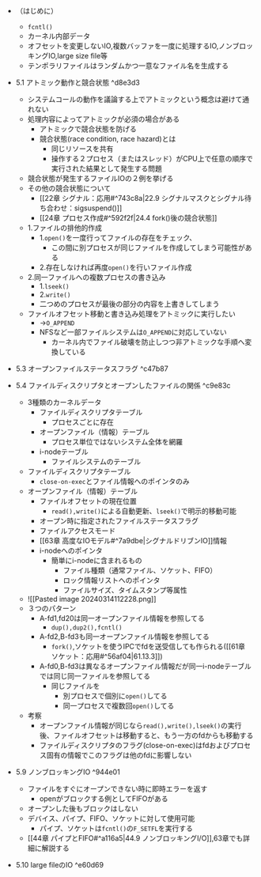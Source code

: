 - （はじめに）
	- `fcntl()`
	- カーネル内部データ
	- オフセットを変更しないIO,複数バッファを一度に処理するIO,ノンブロッキングIO,large size file等
	- テンポラリファイルはランダムかつ一意なファイル名を生成する
- 5.1 アトミック動作と競合状態 ^d8e3d3
	- システムコールの動作を議論する上でアトミックという概念は避けて通れない
	- 処理内容によってアトミックが必須の場合がある
		-  アトミックで競合状態を防げる
		- 競合状態(race condition, race hazard)とは
			- 同じリソースを共有
			- 操作する２プロセス（またはスレッド）がCPU上で任意の順序で実行された結果として発生する問題
	- 競合状態が発生するファイルIOの２例を挙げる
	- その他の競合状態について
		- [[22章 シグナル：応用#^743c8a|22.9 シグナルマスクとシグナル待ち合わせ：sigsuspend()]]
		- [[24章 プロセス作成#^592f2f|24.4 fork()後の競合状態]]
	- 1.ファイルの排他的作成
		- 1.`open()`を一度行ってファイルの存在をチェック、
			- この間に別プロセスが同じファイルを作成してしまう可能性がある
		- 2.存在しなければ再度`open()`を行いファイル作成
	- 2.同一ファイルへの複数プロセスの書き込み
		- 1.`lseek()`
		- 2.`write()`
		- 二つめのプロセスが最後の部分の内容を上書きしてしまう
	- ファイルオフセット移動と書き込み処理をアトミックに実行したい
		- ->`O_APPEND`
		- NFSなど一部ファイルシステムは`O_APPEND`に対応していない
			- カーネル内でファイル破壊を防止しつつ非アトミックな手順へ変換している
	

- 5.3 オープンファイルステータスフラグ ^c47b87

- 5.4 ファイルディスクリプタとオープンしたファイルの関係 ^c9e83c
	- 3種類のカーネルデータ
		- ファイルディスクリプタテーブル
			- プロセスごとに存在
		- オープンファイル（情報）テーブル
			- プロセス単位ではないシステム全体を網羅
		- i-nodeテーブル
			- ファイルシステムのテーブル
	- ファイルディスクリプタテーブル
		- `close-on-exec`とファイル情報へのポインタのみ
	- オープンファイル（情報）テーブル
		- ファイルオフセットの現在位置
			- `read(),write()`による自動更新、`lseek()`で明示的移動可能
		- オープン時に指定されたファイルステータスフラグ
		- ファイルアクセスモード
		- [[63章 高度なIOモデル#^7a9dbe|シグナルドリブンIO]]情報
		- i-nodeへのポインタ
			- 簡単にi-nodeに含まれるもの
				- ファイル種類（通常ファイル、ソケット、FIFO）
				- ロック情報リストへのポインタ
				- ファイルサイズ、タイムスタンプ等属性
	- ![[Pasted image 20240314112228.png]]
	- ３つのパターン
		- A-fd1,fd20は同一オープンファイル情報を参照してる
			- `dup(),dup2(),fcntl()`
		- A-fd2,B-fd3も同一オープンファイル情報を参照してる
			- `fork()`,ソケットを使うIPCでfdを送受信しても作られる([[61章 ソケット：応用#^56af04|61.13.3]])
		- A-fd0,B-fd3は異なるオープンファイル情報だが同一i-nodeテーブルでは同じ同一ファイルを参照してる
			- 同じファイルを
				- 別プロセスで個別に`open()`してる
				- 同一プロセスで複数回`open()`してる
	- 考察
		- オープンファイル情報が同じなら`read(),write(),lseek()`の実行後、ファイルオフセットは移動すると、もう一方のfdからも移動する
		- ファイルディスクリプタのフラグ(close-on-exec)はfdおよびプロセス固有の情報でこのフラグは他のfdに影響しない


- 5.9 ノンブロッキングIO ^944e01
	- ファイルをすぐにオープンできない時に即時エラーを返す
		- openがブロックする例としてFIFOがある
	- オープンした後もブロックはしない
	- デバイス、パイプ、FIFO、ソケットに対して使用可能
		- パイプ、ソケットは`fcntl()`の`F_SETFL`を実行する
	- [[44章 パイプとFIFO#^a116a5|44.9 ノンブロッキングI/O]],63章でも詳細に解説する

- 5.10 large fileのIO ^e60d69